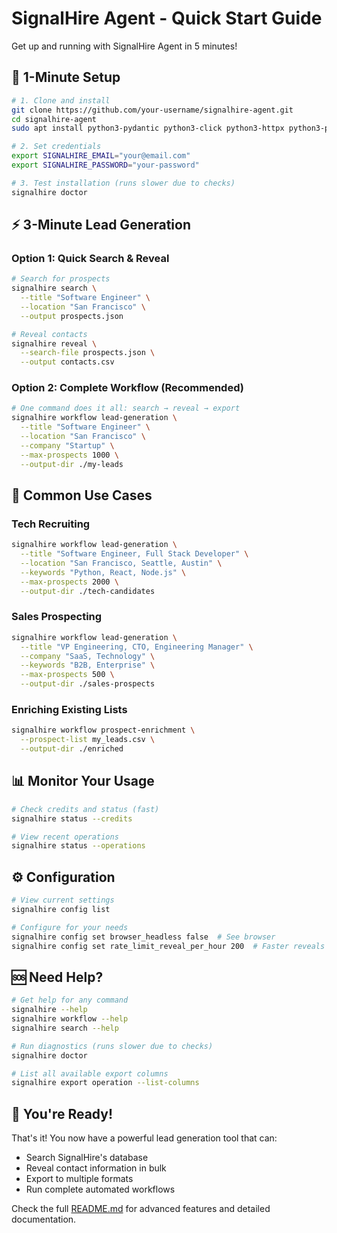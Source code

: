 # SignalHire Agent - Quick Start Guide

Get up and running with SignalHire Agent in 5 minutes!

## 🚀 1-Minute Setup

```bash
# 1. Clone and install
git clone https://github.com/your-username/signalhire-agent.git
cd signalhire-agent
sudo apt install python3-pydantic python3-click python3-httpx python3-pandas python3-structlog python3-dotenv python3-email-validator

# 2. Set credentials
export SIGNALHIRE_EMAIL="your@email.com"
export SIGNALHIRE_PASSWORD="your-password"

# 3. Test installation (runs slower due to checks)
signalhire doctor
```

## ⚡ 3-Minute Lead Generation

### Option 1: Quick Search & Reveal
```bash
# Search for prospects
signalhire search \
  --title "Software Engineer" \
  --location "San Francisco" \
  --output prospects.json

# Reveal contacts
signalhire reveal \
  --search-file prospects.json \
  --output contacts.csv
```

### Option 2: Complete Workflow (Recommended)
```bash
# One command does it all: search → reveal → export
signalhire workflow lead-generation \
  --title "Software Engineer" \
  --location "San Francisco" \
  --company "Startup" \
  --max-prospects 1000 \
  --output-dir ./my-leads
```

## 🎯 Common Use Cases

### Tech Recruiting
```bash
signalhire workflow lead-generation \
  --title "Software Engineer, Full Stack Developer" \
  --location "San Francisco, Seattle, Austin" \
  --keywords "Python, React, Node.js" \
  --max-prospects 2000 \
  --output-dir ./tech-candidates
```

### Sales Prospecting
```bash
signalhire workflow lead-generation \
  --title "VP Engineering, CTO, Engineering Manager" \
  --company "SaaS, Technology" \
  --keywords "B2B, Enterprise" \
  --max-prospects 500 \
  --output-dir ./sales-prospects
```

### Enriching Existing Lists
```bash
signalhire workflow prospect-enrichment \
  --prospect-list my_leads.csv \
  --output-dir ./enriched
```

## 📊 Monitor Your Usage

```bash
# Check credits and status (fast)
signalhire status --credits

# View recent operations
signalhire status --operations
```

## ⚙️ Configuration

```bash
# View current settings
signalhire config list

# Configure for your needs
signalhire config set browser_headless false  # See browser
signalhire config set rate_limit_reveal_per_hour 200  # Faster reveals
```

## 🆘 Need Help?

```bash
# Get help for any command
signalhire --help
signalhire workflow --help
signalhire search --help

# Run diagnostics (runs slower due to checks)
signalhire doctor

# List all available export columns
signalhire export operation --list-columns
```

## 🎉 You're Ready!

That's it! You now have a powerful lead generation tool that can:
- Search SignalHire's database
- Reveal contact information in bulk
- Export to multiple formats
- Run complete automated workflows

Check the full [README.md](README.md) for advanced features and detailed documentation.
